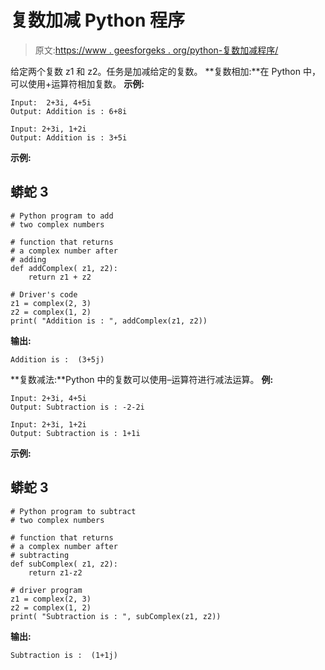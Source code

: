 # 复数加减 Python 程序

> 原文:[https://www . geesforgeks . org/python-复数加减程序/](https://www.geeksforgeeks.org/python-program-for-addition-and-subtraction-of-complex-numbers/)

给定两个复数 z1 和 z2。任务是加减给定的复数。
**复数相加:**在 Python 中，可以使用+运算符相加复数。
**示例:**

```
Input:  2+3i, 4+5i
Output: Addition is : 6+8i

Input: 2+3i, 1+2i
Output: Addition is : 3+5i
```

**示例:**

## 蟒蛇 3

```
# Python program to add
# two complex numbers

# function that returns
# a complex number after
# adding
def addComplex( z1, z2):
    return z1 + z2

# Driver's code
z1 = complex(2, 3)
z2 = complex(1, 2)
print( "Addition is : ", addComplex(z1, z2))
```

**输出:**

```
Addition is :  (3+5j)
```

**复数减法:**Python 中的复数可以使用–运算符进行减法运算。
**例:**

```
Input: 2+3i, 4+5i
Output: Subtraction is : -2-2i

Input: 2+3i, 1+2i
Output: Subtraction is : 1+1i
```

**示例:**

## 蟒蛇 3

```
# Python program to subtract
# two complex numbers

# function that returns
# a complex number after
# subtracting
def subComplex( z1, z2):
    return z1-z2

# driver program
z1 = complex(2, 3)
z2 = complex(1, 2)
print( "Subtraction is : ", subComplex(z1, z2))
```

**输出:**

```
Subtraction is :  (1+1j)
```